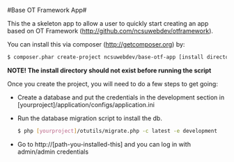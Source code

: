 #Base OT Framework App#

This the a skeleton app to allow a user to quickly start creating an app based on OT Framework (http://github.com/ncsuwebdev/otframework).

You can install this via composer (http://getcomposer.org) by:

   ``` sh
   $ composer.phar create-project ncsuwebdev/base-otf-app [install directory] [base-app version, or leave blank for most recent]
   ```
**NOTE! The install directory should not exist before running the script**


Once you create the project, you will need to do a few steps to get going:

* Create a database and put the credentials in the development section in [yourproject]/application/configs/application.ini
* Run the database migration script to install the db.  
   ``` sh
   $ php [yourproject]/otutils/migrate.php -c latest -e development
   ```

* Go to http://[path-you-installed-this] and you can log in with admin/admin credentials
